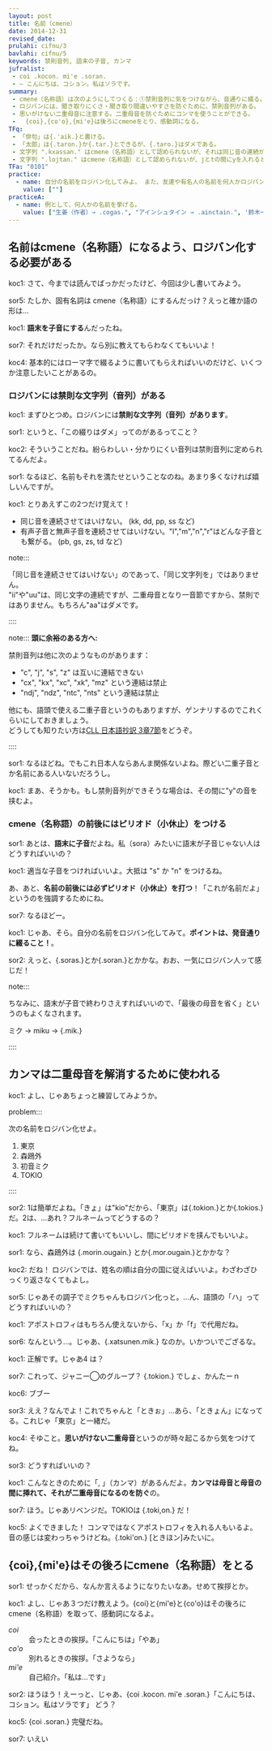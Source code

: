 ```yaml
---
layout: post
title: 名前（cmene）
date: 2014-12-31
revised_date:
prulahi: cifnu/3
bavlahi: cifnu/5
keywords: 禁則音列, 語末の子音, カンマ
jufralist:
 - coi .kocon. mi'e .soran.
 - ― こんにちは、コション。私はソラです。
summary:
 - cmene（名称語）は次のようにしてつくる：①禁則音列に気をつけながら、音通りに綴る。禁則音列になってしまう場合は間に"y"を挟む。 ②語末が子音になるように、子音を付け加えるか、母音を省く。 ③ピリオドで名前を挟む。
 - ロジバンには、聞き取りにくさ・聞き取り間違いやすさを防ぐために、禁則音列がある。
 - 思いがけない二重母音に注意する。二重母音を防ぐためにコンマを使うことができる。
 - 　{coi},{co'o},{mi'e}は後ろにcmeneをとり、感動詞になる。
TFq:
 - 「俳句」は{.'aik.}と書ける。
 - 「太郎」は{.taron.}か{.tar.}とできるが、{.taro.}はダメである。
 - 文字列 ".kxassan." はcmene（名称語）として認められないが、それは同じ音の連続が含まれているからだけである。
 - 文字列 ".lojtan." はcmene（名称語）として認められないが、jとtの間にyを入れるとcmene（名称語）として認められる。
TFa: "0101"
practice:
  - name: 自分の名前をロジバン化してみよ。 また、友達や有名人の名前を何人かロジバン化してみよ。
    value: [""]
practiceA:
  - name: 例として、何人かの名前を挙げる。
    value: ["生姜（作者）→ .cogas.", "アインシュタイン → .ainctain.", '鈴木一郎 → .suzukin.itciron. "szkin"や"suzkin"とはできないことに注意。', '中野梓 → .nakanon.Azusan. アクセントを元のままにするため、"a"を大文字にしている' ]
---
```


## 名前はcmene（名称語）になるよう、ロジバン化する必要がある

koc1: さて、今までは読んでばっかだったけど、今回は少し書いてみよう。

sor5: たしか、固有名詞は cmene（名称語）にするんだっけ？えっと確か語の形は…

koc1: **語末を子音にする**んだったね。

sor7: それだけだったか。なら別に教えてもらわなくてもいいよ！

koc4: 基本的にはローマ字で綴るように書いてもらえればいいのだけど、いくつか注意したいことがあるの。


### ロジバンには禁則な文字列（音列）がある

koc1: まずひとつめ。ロジバンには**禁則な文字列（音列）があります**。

sor1: というと、「この綴りはダメ」ってのがあるってこと？

koc2: そういうことだね。紛らわしい・分かりにくい音列は禁則音列に定められてるんだよ。

sor1: なるほど、名前もそれを満たせということなのね。あまり多くなければ嬉しいんですが。

koc1: とりあえずこの2つだけ覚えて！


- 同じ音を連続させてはいけない。 (kk, dd, pp, ss など)
- 有声子音と無声子音を連続させてはいけない。"l","m","n","r"はどんな子音とも繋がる。 (pb, gs, zs, td など)


note:::

「同じ音を連続させてはいけない」のであって、「同じ文字列を」ではありません。  
"ii"や"uu"は、同じ文字の連続ですが、二重母音となり一音節ですから、禁則ではありません。もちろん"aa"はダメです。

::::

note:::
<b>頭に余裕のある方へ:</b>

禁則音列は他に次のようなものがあります：

- "c", "j", "s", "z" は互いに連結できない
- "cx", "kx", "xc", "xk", "mz" という連結は禁止
- "ndj", "ndz", "ntc", "nts" という連結は禁止

他にも、語頭で使える二重子音というのもありますが、ゲンナリするのでこれくらいにしておきましょう。  
どうしても知りたい方は[CLL 日本語抄訳 3章7節](http://ponjbogri.github.io/cll-ja/chapter3.html#3.7)をどうぞ。

::::


sor1: なるほどね。でもこれ日本人ならあんま関係ないよね。際どい二重子音とか名前にある人いないだろうし。

koc1: まあ、そうかも。もし禁則音列ができそうな場合は、その間に"y"の音を挟むよ。

### cmene（名称語）の前後にはピリオド（小休止）をつける

sor1: あとは、**語末に子音**だよね。私（sora）みたいに語末が子音じゃない人はどうすればいいの？

koc1: 適当な子音をつければいいよ。大抵は "s" か "n" をつけるね。

あ、あと、**名前の前後には必ずピリオド（小休止）を打つ**！「これが名前だよ」というのを強調するためにね。

sor7: なるほどー。

koc1: じゃあ、そら。自分の名前をロジバン化してみて。**ポイントは、発音通りに綴ること！**。

sor2: えっと、{.soras.}とか{.soran.}とかかな。おお、一気にロジバン人ッて感じだ！

note:::

ちなみに、語末が子音で終わりさえすればいいので、「最後の母音を省く」というのもよくなされます。

ミク → miku → {.mik.}

::::


## カンマは二重母音を解消するために使われる

koc1: よし、じゃあちょっと練習してみようか。

problem:::

次の名前をロジバン化せよ。

1. 東京
2. 森鴎外
3. 初音ミク
4. TOKIO

::::

sor2: 1は簡単だよね。「きょ」は"kio"だから、「東京」は{.tokion.}とか{.tokios.}だ。2は、…あれ？フルネームってどうするの？

koc1: フルネームは続けて書いてもいいし、間にピリオドを挟んでもいいよ。

sor1: なら、森鴎外は {.morin.ougain.} とか{.mor.ougain.}とかかな？

koc2: だね！ ロジバンでは、姓名の順は自分の国に従えばいいよ。わざわざひっくり返さなくてもよし。

sor5: じゃあその調子でミクちゃんもロジバン化っと。…ん、語頭の「ハ」ってどうすればいいの？

koc1: アポストロフィはもちろん使えないから、「x」か「f」で代用だね。

sor6: なんという…。じゃあ、{.xatsunen.mik.} なのか。いかついでござるな。

koc1: 正解です。じゃあ4 は？

sor7: これって、ジャニー◯のグループ？ {.tokion.} でしょ、かんたーｎ

koc6: ブブー

sor3: ええ？なんでよ！これでちゃんと「ときぉ」…あら、「ときょん」になってる。これじゃ「東京」と一緒だ。

koc4: そゆこと。**思いがけない二重母音**というのが時々起こるから気をつけてね。

sor3: どうすればいいの？

koc1: こんなときのために「, 」（カンマ）があるんだよ。**カンマは母音と母音の間に挿れて、それが二重母音になるのを防ぐ**の。

sor7: ほう。じゃあリベンジだ。TOKIOは {.toki,on.} だ！

koc5: よくできました！ コンマではなくアポストロフィを入れる人もいるよ。音の感じは変わっちゃうけどね。{.toki'on.} [ときほン]みたいに。


## {coi},{mi'e}はその後ろにcmene（名称語）をとる

sor1: せっかくだから、なんか言えるようになりたいなあ。せめて挨拶とか。

koc1: よし、じゃあ３つだけ教えよう。{coi}と{mi'e}と{co'o}はその後ろにcmene（名称語）を取って、感動詞になるよ。

<dl class="box valsi drani">
<dt><dfn>coi</dfn></dt>
<dd >会ったときの挨拶。「こんにちは」「やあ」</dd>
<dt ><dfn>co'o</dfn></dt>
<dd >別れるときの挨拶。「さようなら」</dd>
<dt><dfn>mi'e</dfn></dt>
<dd >自己紹介。「私は…です」</dd>
</dl>

sor2: ほうほう！えーっと、じゃあ、{coi .kocon. mi'e .soran.}「こんにちは、コション。私はソラです」 どう？

koc5: {coi .soran.} 完璧だね。

sor7: いえい
